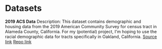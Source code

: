 # Datasets
**2019 ACS Data**
Description: This dataset contains demographic and housing data from the 2019 American Community Survey for census tract in Alameda County, California. For my (potential) project, I'm hoping to use the racial demographic data for tracts specifically in Oakland, California.
[Source link](https://data.census.gov/cedsci/table?g=0500000US06001%241400000&tid=ACSDP5Y2019.DP05)
[Repo link](https://github.com/michaelrosen3/up206-michael/blob/main/Data/ACS_2019_ALAMEDA_COUNTY_TRACTS_RACE.csv)
